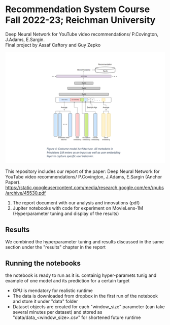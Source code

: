 # Recommendation System Course Fall 2022-23; Reichman University

Deep Neural Network for YouTube video recommendations/ P.Covington, J.Adams, E.Sargin.  
Final project by Assaf Caftory and Guy Zepko

![](https://github.com/assafcaf/YouTubeFinal/blob/main/costume_model.png?raw=true)

This repository includes our report of the paper: Deep Neural Network for YouTube video recommendations/ P.Covington, J.Adams, E.Sargin  (Anchor Paper).
https://static.googleusercontent.com/media/research.google.com/en//pubs/archive/45530.pdf
1.  The report document with our analysis and innovations (pdf)
2.  Jupiter notebooks with code for experiment on MovieLens-1M (Hyperparameter tuning and display of the results)

## Results
We combined the hyperparameter tuning and results discussed in the same section under the "results" chapter in the report


## Running the notebooks
the notebook is ready to run as it is. containig hyper-paramets tunig and example of one model and its prediction for a certain target
* GPU is mendatory for realistic runtime
* The data is downloaded from dropbox in the first run of the notebook and store it under "data" folder
* Dataset objects are created for each "window_size" parameter (can take several minutes per  dataset) and stored as "data/data_<window_size>.csv" for shortened future runtime
